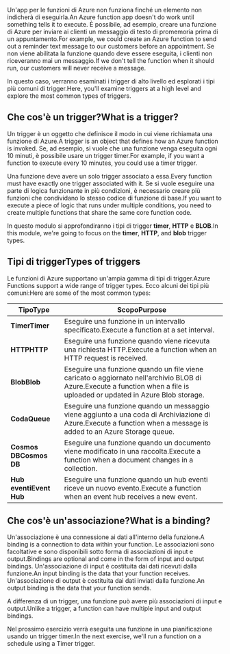<span data-ttu-id="89af3-101">Un'app per le funzioni di Azure non funziona finché un elemento non indicherà di eseguirla.</span><span class="sxs-lookup"><span data-stu-id="89af3-101">An Azure function app doesn't do work until something tells it to execute.</span></span> <span data-ttu-id="89af3-102">È possibile, ad esempio, creare una funzione di Azure per inviare ai clienti un messaggio di testo di promemoria prima di un appuntamento.</span><span class="sxs-lookup"><span data-stu-id="89af3-102">For example, we could create an Azure function to send out a reminder text message to our customers before an appointment.</span></span> <span data-ttu-id="89af3-103">Se non viene abilitata la funzione quando deve essere eseguita, i clienti non riceveranno mai un messaggio.</span><span class="sxs-lookup"><span data-stu-id="89af3-103">If we don't tell the function when it should run, our customers will never receive a message.</span></span> 

<span data-ttu-id="89af3-104">In questo caso, verranno esaminati i trigger di alto livello ed esplorati i tipi più comuni di trigger.</span><span class="sxs-lookup"><span data-stu-id="89af3-104">Here, you'll examine triggers at a high level and explore the most common types of triggers.</span></span>

## <a name="what-is-a-trigger"></a><span data-ttu-id="89af3-105">Che cos'è un trigger?</span><span class="sxs-lookup"><span data-stu-id="89af3-105">What is a trigger?</span></span>

<span data-ttu-id="89af3-106">Un trigger è un oggetto che definisce il modo in cui viene richiamata una funzione di Azure.</span><span class="sxs-lookup"><span data-stu-id="89af3-106">A trigger is an object that defines how an Azure function is invoked.</span></span> <span data-ttu-id="89af3-107">Se, ad esempio, si vuole che una funzione venga eseguita ogni 10 minuti, è possibile usare un trigger timer.</span><span class="sxs-lookup"><span data-stu-id="89af3-107">For example, if you want a function to execute every 10 minutes, you could use a timer trigger.</span></span>

<span data-ttu-id="89af3-108">Una funzione deve avere un solo trigger associato a essa.</span><span class="sxs-lookup"><span data-stu-id="89af3-108">Every function must have exactly one trigger associated with it.</span></span> <span data-ttu-id="89af3-109">Se si vuole eseguire una parte di logica funzionante in più condizioni, è necessario creare più funzioni che condividano lo stesso codice di funzione di base.</span><span class="sxs-lookup"><span data-stu-id="89af3-109">If you want to execute a piece of logic that runs under multiple conditions, you need to create multiple functions that share the same core function code.</span></span>

<span data-ttu-id="89af3-110">In questo modulo si approfondiranno i tipi di trigger **timer**, **HTTP** e **BLOB**.</span><span class="sxs-lookup"><span data-stu-id="89af3-110">In this module, we're going to focus on the **timer**, **HTTP**, and **blob** trigger types.</span></span>

## <a name="types-of-triggers"></a><span data-ttu-id="89af3-111">Tipi di trigger</span><span class="sxs-lookup"><span data-stu-id="89af3-111">Types of triggers</span></span>

<span data-ttu-id="89af3-112">Le funzioni di Azure supportano un'ampia gamma di tipi di trigger.</span><span class="sxs-lookup"><span data-stu-id="89af3-112">Azure Functions support a wide range of trigger types.</span></span> <span data-ttu-id="89af3-113">Ecco alcuni dei tipi più comuni:</span><span class="sxs-lookup"><span data-stu-id="89af3-113">Here are some of the most common types:</span></span>

| <span data-ttu-id="89af3-114">Tipo</span><span class="sxs-lookup"><span data-stu-id="89af3-114">Type</span></span> | <span data-ttu-id="89af3-115">Scopo</span><span class="sxs-lookup"><span data-stu-id="89af3-115">Purpose</span></span> |
| --- | --- |
| <span data-ttu-id="89af3-116">**Timer**</span><span class="sxs-lookup"><span data-stu-id="89af3-116">**Timer**</span></span> | <span data-ttu-id="89af3-117">Eseguire una funzione in un intervallo specificato.</span><span class="sxs-lookup"><span data-stu-id="89af3-117">Execute a function at a set interval.</span></span> |
| <span data-ttu-id="89af3-118">**HTTP**</span><span class="sxs-lookup"><span data-stu-id="89af3-118">**HTTP**</span></span> | <span data-ttu-id="89af3-119">Eseguire una funzione quando viene ricevuta una richiesta HTTP.</span><span class="sxs-lookup"><span data-stu-id="89af3-119">Execute a function when an HTTP request is received.</span></span> |
| <span data-ttu-id="89af3-120">**Blob**</span><span class="sxs-lookup"><span data-stu-id="89af3-120">**Blob**</span></span> | <span data-ttu-id="89af3-121">Eseguire una funzione quando un file viene caricato o aggiornato nell'archivio BLOB di Azure.</span><span class="sxs-lookup"><span data-stu-id="89af3-121">Execute a function when a file is uploaded or updated in Azure Blob storage.</span></span> |
| <span data-ttu-id="89af3-122">**Coda**</span><span class="sxs-lookup"><span data-stu-id="89af3-122">**Queue**</span></span> | <span data-ttu-id="89af3-123">Eseguire una funzione quando un messaggio viene aggiunto a una coda di Archiviazione di Azure.</span><span class="sxs-lookup"><span data-stu-id="89af3-123">Execute a function when a message is added to an Azure Storage queue.</span></span> |
| <span data-ttu-id="89af3-124">**Cosmos DB**</span><span class="sxs-lookup"><span data-stu-id="89af3-124">**Cosmos DB**</span></span> | <span data-ttu-id="89af3-125">Eseguire una funzione quando un documento viene modificato in una raccolta.</span><span class="sxs-lookup"><span data-stu-id="89af3-125">Execute a function when a document changes in a collection.</span></span> |
| <span data-ttu-id="89af3-126">**Hub eventi**</span><span class="sxs-lookup"><span data-stu-id="89af3-126">**Event Hub**</span></span> | <span data-ttu-id="89af3-127">Eseguire una funzione quando un hub eventi riceve un nuovo evento.</span><span class="sxs-lookup"><span data-stu-id="89af3-127">Execute a function when an event hub receives a new event.</span></span> |

## <a name="what-is-a-binding"></a><span data-ttu-id="89af3-128">Che cos'è un'associazione?</span><span class="sxs-lookup"><span data-stu-id="89af3-128">What is a binding?</span></span>

<span data-ttu-id="89af3-129">Un'associazione è una connessione ai dati all'interno della funzione.</span><span class="sxs-lookup"><span data-stu-id="89af3-129">A binding is a connection to data within your function.</span></span> <span data-ttu-id="89af3-130">Le associazioni sono facoltative e sono disponibili sotto forma di associazioni di input e output.</span><span class="sxs-lookup"><span data-stu-id="89af3-130">Bindings are optional and come in the form of input and output bindings.</span></span> <span data-ttu-id="89af3-131">Un'associazione di input è costituita dai dati ricevuti dalla funzione.</span><span class="sxs-lookup"><span data-stu-id="89af3-131">An input binding is the data that your function receives.</span></span> <span data-ttu-id="89af3-132">Un'associazione di output è costituita dai dati inviati dalla funzione.</span><span class="sxs-lookup"><span data-stu-id="89af3-132">An output binding is the data that your function sends.</span></span>

<span data-ttu-id="89af3-133">A differenza di un trigger, una funzione può avere più associazioni di input e output.</span><span class="sxs-lookup"><span data-stu-id="89af3-133">Unlike a trigger, a function can have multiple input and output bindings.</span></span>

<span data-ttu-id="89af3-134">Nel prossimo esercizio verrà eseguita una funzione in una pianificazione usando un trigger timer.</span><span class="sxs-lookup"><span data-stu-id="89af3-134">In the next exercise, we'll run a function on a schedule using a Timer trigger.</span></span>